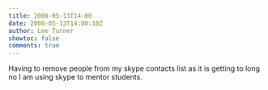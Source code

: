 ```yaml
---
title: 2008-05-13T14-00
date: 2008-05-13T14:00:10Z
author: Lee Turner
showtoc: false
comments: true
---
```


Having to remove people from my skype contacts list as it is getting to long no I am using skype to mentor students.

